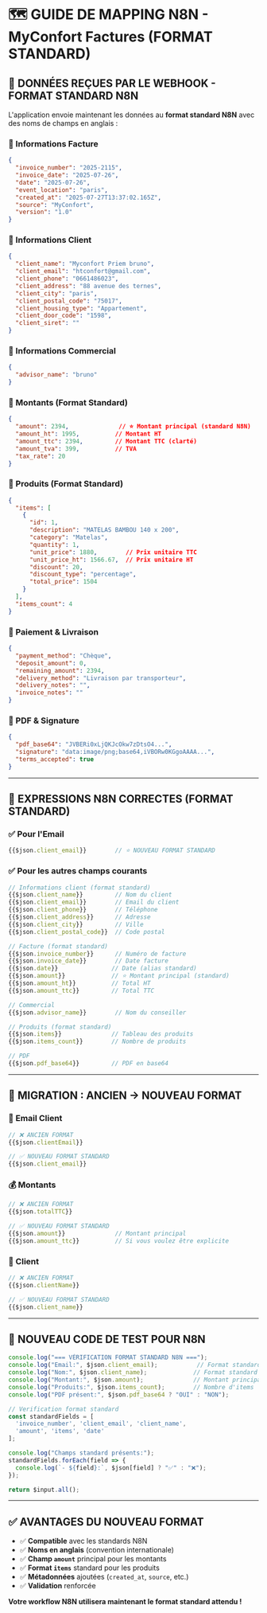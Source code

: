 # 🗺️ GUIDE DE MAPPING N8N - MyConfort Factures (FORMAT STANDARD)

## 📨 **DONNÉES REÇUES PAR LE WEBHOOK - FORMAT STANDARD N8N**

L'application envoie maintenant les données au **format standard N8N** avec des noms de champs en anglais :

### **🔸 Informations Facture**
```json
{
  "invoice_number": "2025-2115",
  "invoice_date": "2025-07-26",
  "date": "2025-07-26",
  "event_location": "paris",
  "created_at": "2025-07-27T13:37:02.165Z",
  "source": "MyConfort",
  "version": "1.0"
}
```

### **🔸 Informations Client**
```json
{
  "client_name": "Myconfort Priem bruno",
  "client_email": "htconfort@gmail.com",
  "client_phone": "0661486023",
  "client_address": "88 avenue des ternes",
  "client_city": "paris",
  "client_postal_code": "75017",
  "client_housing_type": "Appartement",
  "client_door_code": "1598",
  "client_siret": ""
}
```

### **🔸 Informations Commercial**
```json
{
  "advisor_name": "bruno"
}
```

### **🔸 Montants (Format Standard)**
```json
{
  "amount": 2394,              // ⭐ Montant principal (standard N8N)
  "amount_ht": 1995,          // Montant HT
  "amount_ttc": 2394,         // Montant TTC (clarté)
  "amount_tva": 399,          // TVA
  "tax_rate": 20
}
```

### **🔸 Produits (Format Standard)**
```json
{
  "items": [
    {
      "id": 1,
      "description": "MATELAS BAMBOU 140 x 200",
      "category": "Matelas",
      "quantity": 1,
      "unit_price": 1880,        // Prix unitaire TTC
      "unit_price_ht": 1566.67,  // Prix unitaire HT
      "discount": 20,
      "discount_type": "percentage",
      "total_price": 1504
    }
  ],
  "items_count": 4
}
```

### **🔸 Paiement & Livraison**
```json
{
  "payment_method": "Chèque",
  "deposit_amount": 0,
  "remaining_amount": 2394,
  "delivery_method": "Livraison par transporteur",
  "delivery_notes": "",
  "invoice_notes": ""
}
```

### **🔸 PDF & Signature**
```json
{
  "pdf_base64": "JVBERi0xLjQKJcOkw7zDtsO4...",
  "signature": "data:image/png;base64,iVBORw0KGgoAAAA...",
  "terms_accepted": true
}
```

---

## 🔧 **EXPRESSIONS N8N CORRECTES (FORMAT STANDARD)**

### **✅ Pour l'Email**
```javascript
{{$json.client_email}}        // ⭐ NOUVEAU FORMAT STANDARD
```

### **✅ Pour les autres champs courants**
```javascript
// Informations client (format standard)
{{$json.client_name}}         // Nom du client
{{$json.client_email}}        // Email du client  
{{$json.client_phone}}        // Téléphone
{{$json.client_address}}      // Adresse
{{$json.client_city}}         // Ville
{{$json.client_postal_code}}  // Code postal

// Facture (format standard)
{{$json.invoice_number}}      // Numéro de facture
{{$json.invoice_date}}        // Date facture
{{$json.date}}               // Date (alias standard)
{{$json.amount}}             // ⭐ Montant principal (standard)
{{$json.amount_ht}}          // Total HT
{{$json.amount_ttc}}         // Total TTC

// Commercial
{{$json.advisor_name}}        // Nom du conseiller

// Produits (format standard)
{{$json.items}}              // Tableau des produits
{{$json.items_count}}        // Nombre de produits

// PDF
{{$json.pdf_base64}}         // PDF en base64
```

---

## 🚨 **MIGRATION : ANCIEN → NOUVEAU FORMAT**

### **📧 Email Client**
```javascript
// ❌ ANCIEN FORMAT
{{$json.clientEmail}}

// ✅ NOUVEAU FORMAT STANDARD
{{$json.client_email}}
```

### **💰 Montants**
```javascript
// ❌ ANCIEN FORMAT
{{$json.totalTTC}}

// ✅ NOUVEAU FORMAT STANDARD
{{$json.amount}}              // Montant principal
{{$json.amount_ttc}}          // Si vous voulez être explicite
```

### **👤 Client**
```javascript
// ❌ ANCIEN FORMAT
{{$json.clientName}}

// ✅ NOUVEAU FORMAT STANDARD
{{$json.client_name}}
```

---

## 🧪 **NOUVEAU CODE DE TEST POUR N8N**

```javascript
console.log("=== VÉRIFICATION FORMAT STANDARD N8N ===");
console.log("Email:", $json.client_email);           // Format standard
console.log("Nom:", $json.client_name);             // Format standard
console.log("Montant:", $json.amount);              // Montant principal
console.log("Produits:", $json.items_count);        // Nombre d'items
console.log("PDF présent:", $json.pdf_base64 ? "OUI" : "NON");

// Verification format standard
const standardFields = [
  'invoice_number', 'client_email', 'client_name', 
  'amount', 'items', 'date'
];

console.log("Champs standard présents:");
standardFields.forEach(field => {
  console.log(`- ${field}:`, $json[field] ? "✅" : "❌");
});

return $input.all();
```

---

## ✅ **AVANTAGES DU NOUVEAU FORMAT**

- ✅ **Compatible** avec les standards N8N
- ✅ **Noms en anglais** (convention internationale)
- ✅ **Champ `amount`** principal pour les montants
- ✅ **Format `items`** standard pour les produits
- ✅ **Métadonnées** ajoutées (`created_at`, `source`, etc.)
- ✅ **Validation** renforcée

**Votre workflow N8N utilisera maintenant le format standard attendu !**
